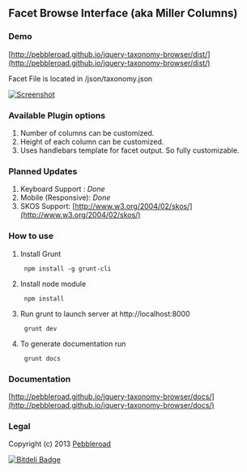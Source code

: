 ## Facet Browse Interface (aka Miller Columns)

### Demo

[http://pebbleroad.github.io/jquery-taxonomy-browser/dist/](http://pebbleroad.github.io/jquery-taxonomy-browser/dist/)

Facet File is located in /json/taxonomy.json

[![Screenshot](http://pebbleroad.github.io/jquery-taxonomy-browser/img/screenshot.jpg)](http://pebbleroad.github.io/jquery-taxonomy-browser/dist/)

### Available Plugin options

1. Number of columns can be customized.
2. Height of each column can be customized.
3. Uses handlebars template for facet output. So fully customizable.

### Planned Updates

1. Keyboard Support : *Done*
2. Mobile (Responsive): *Done*
3. SKOS Support: [http://www.w3.org/2004/02/skos/](http://www.w3.org/2004/02/skos/)

### How to use

1. Install Grunt

        npm install -g grunt-cli
    
2. Install node module
    
        npm install

3. Run grunt to launch server at http://localhost:8000

        grunt dev
        
4. To generate documentation run

        grunt docs


### Documentation

[http://pebbleroad.github.io/jquery-taxonomy-browser/docs/](http://pebbleroad.github.io/jquery-taxonomy-browser/docs/)


### Legal

Copyright (c) 2013 [Pebbleroad](http://www.pebbleroad.com/)

[![Bitdeli Badge](https://d2weczhvl823v0.cloudfront.net/PebbleRoad/jquery-taxonomy-browser/trend.png)](https://bitdeli.com/free "Bitdeli Badge")